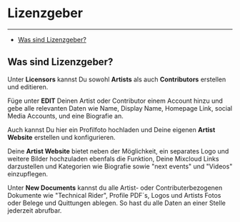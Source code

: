 # Lizenzgeber

---

- [Was sind Lizenzgeber?](#was-sind-lizenzgeber)

<a name="was-sind-lizenzgeber"></a>
## Was sind Lizenzgeber?
Unter **Licensors** kannst Du sowohl **Artists** als auch **Contributors** erstellen und editieren.


Füge unter **EDIT** Deinen Artist oder Contributor einem Account hinzu und gebe alle relevanten Daten wie Name, Display Name, Homepage Link, social Media Accounts, und eine Biografie an.

Auch kannst Du hier ein Profilfoto hochladen und Deine eigenen **Artist Website** erstellen und konfigurieren.

Deine **Artist Website** bietet neben der Möglichkeit, ein separates Logo und weitere Bilder hochzuladen ebenfals die Funktion, Deine Mixcloud Links darzustellen und Kategorien wie Biografie sowie "next events" und "Videos" einzupflegen.   

Unter **New Documents** kannst du alle Artist- oder Contributerbezogenen Dokumente wie "Technical Rider", Profile PDF´s, Logos und Artists Fotos oder Belege und Quittungen ablegen. So hast du alle Daten an einer Stelle jederzeit abrufbar.
